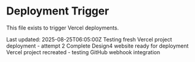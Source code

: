 # Deployment Trigger

This file exists to trigger Vercel deployments.

Last updated: 2025-08-25T06:05:00Z
Testing fresh Vercel project deployment - attempt 2
Complete Design4 website ready for deployment
Vercel project recreated - testing GitHub webhook integration